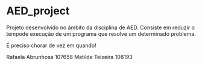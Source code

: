 # AED_project

Projeto desenvolvido no âmbito da disciplina de AED.
Consiste em reduzir o tempode execução de um programa que resolve um determinado problema.

É preciso chorar de vez em quando!



Rafaela Abrunhosa 107658
Matilde Teixeira 108193
